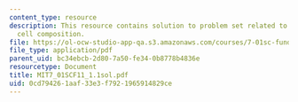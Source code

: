 ```yaml
---
content_type: resource
description: This resource contains solution to problem set related to types of organisms,
  cell composition.
file: https://ol-ocw-studio-app-qa.s3.amazonaws.com/courses/7-01sc-fundamentals-of-biology-fall-2011/0cd794261aaf33e3f7921965914829ce_MIT7_01SCF11_1.1sol.pdf
file_type: application/pdf
parent_uid: bc34ebcb-2d80-7a50-fe34-0b8778b4836e
resourcetype: Document
title: MIT7_01SCF11_1.1sol.pdf
uid: 0cd79426-1aaf-33e3-f792-1965914829ce
---
```

